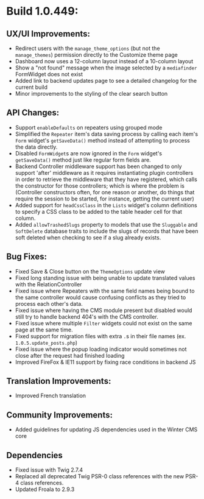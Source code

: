 # Build 1.0.449:

## UX/UI Improvements:
- Redirect users with the `manage_theme_options` (but not the `manage_themes`) permission directly to the Customize theme page
- Dashboard now uses a 12-column layout instead of a 10-column layout
- Show a "not found" message when the image selected by a `mediafinder` FormWidget does not exist
- Added link to backend updates page to see a detailed changelog for the current build
- Minor improvements to the styling of the clear search button

## API Changes:
- Support `enableDefaults` on repeaters using grouped mode
- Simplified the `Repeater` item's data saving process by calling each item's `Form` widget's `getSaveData()` method instead of attempting to process the data directly.
- Disabled `FormWidget`s are now ignored in the `Form` widget's `getSaveData()` method just like regular form fields are.
- Backend Controller middleware support has been changed to only support 'after' middleware as it requires instantiating plugin controllers in order to retrieve the middleware that they have registered, which calls the constructor for those controllers; which is where the problem is (Controller constructors often, for one reason or another, do things that require the session to be started, for instance, getting the current user)
- Added support for `headCssClass` in the `Lists` widget's column definitions to specify a CSS class to be added to the table header cell for that column.
- Added `allowTrashedSlugs` property to models that use the `Sluggable` and `SoftDelete` database traits to include the slugs of records that have been soft deleted when checking to see if a slug already exists.

## Bug Fixes:
- Fixed Save & Close button on the `ThemeOptions` update view
- Fixed long standing issue with being unable to update translated values with the RelationController
- Fixed issue where Repeaters with the same field names being bound to the same controller would cause confusing conflicts as they tried to process each other's data.
- Fixed issue where having the CMS module present but disabled would still try to handle backend 404's with the CMS controller.
- Fixed issue where multiple `Filter` widgets could not exist on the same page at the same time.
- Fixed support for migration files with extra `.`s in their file names (ex. `1.0.5.update_posts.php`)
- Fixed issue where the popup loading indicator would sometimes not close after the request had finished loading
- Improved FireFox & IE11 support by fixing race conditions in backend JS

## Translation Improvements:
- Improved French translation

## Community Improvements:
- Added guidelines for updating JS dependencies used in the Winter CMS core

## Dependencies
- Fixed issue with Twig 2.7.4
- Replaced all deprecated Twig PSR-0 class references with the new PSR-4 class references.
- Updated Froala to 2.9.3